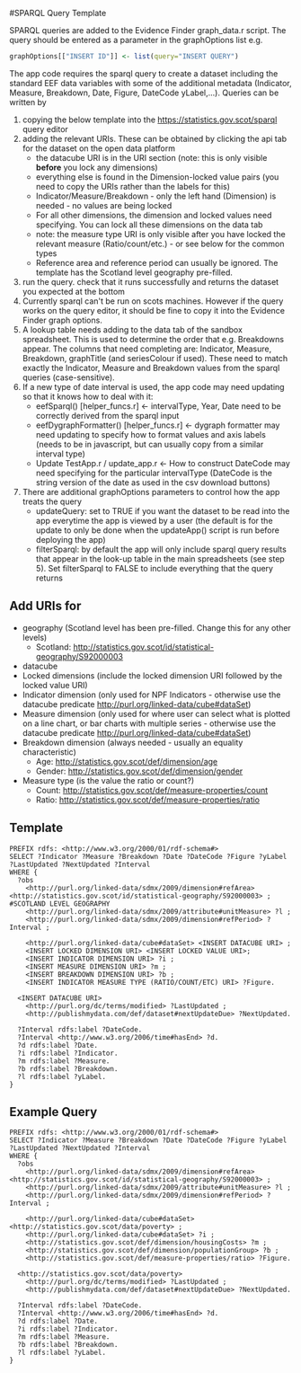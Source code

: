 #SPARQL Query Template

SPARQL queries are added to the Evidence Finder graph_data.r script. The query should be entered
as a parameter in the graphOptions list e.g.
``` r
graphOptions[["INSERT ID"]] <- list(query="INSERT QUERY")
```
The app code requires the sparql query to create a dataset including the standard EEF data variables with some of the additional metadata (Indicator, Measure, Breakdown, Date, Figure, DateCode yLabel,...). Queries can be written by

1. copying the below template into the <https://statistics.gov.scot/sparql> query editor
2. adding the relevant URIs. These can be obtained by clicking the api tab for the dataset on the open data platform
    * the datacube URI is in the URI section (note: this is only visible **before** you lock any dimensions)
    * everything else is found in the Dimension-locked value pairs (you need to copy the URIs rather than the labels for this)
    * Indicator/Measure/Breakdown - only the left hand (Dimension) is needed - no values are being locked
    * For all other dimensions, the dimension and locked values need specifying. You can lock all these dimensions on the data tab
    * note: the measure type URI is only visible after you have locked the relevant measure (Ratio/count/etc.) - or see below for the common types
    * Reference area and reference period can usually be ignored. The template has the Scotland level geography pre-filled.
3. run the query. check that it runs successfully and returns the dataset you expected at the bottom
4. Currently sparql can't be run on scots machines. However if the query works on the query editor, it should be fine to copy it into the Evidence Finder graph options.
5. A lookup table needs adding to the data tab of the sandbox spreadsheet. This is used to determine the order that e.g. Breakdowns appear. The columns that need completing are: Indicator, Measure, Breakdown, graphTitle (and seriesColour if used). These need to match exactly the Indicator, Measure and Breakdown values from the sparql queries (case-sensitive).
5. If a new type of date interval is used, the app code may need updating so that it knows how to deal with it:
    * eefSparql() [helper_funcs.r] <- intervalType, Year, Date need to be correctly derived from the sparql input
    * eefDygraphFormatter() [helper_funcs.r] <- dygraph formatter may need updating to specify how to format values and axis labels (needs to be in javascript, but can usually copy from a similar interval type)
    * Update TestApp.r / update_app.r <- How to construct DateCode may need specifying for the particular intervalType (DateCode is the string version of the date as used in the csv download buttons)
6. There are additional graphOptions parameters to control how the app treats the query
    * updateQuery: set to TRUE if you want the dataset to be read into the app everytime the app is viewed by a user (the default is for the update to only be done when the updateApp() script is run before deploying the app)
    * filterSparql: by default the app will only include sparql query results that appear in the look-up table in the main spreadsheets (see step 5). Set filterSparql to FALSE to include everything that the query returns

## Add URIs for

* geography (Scotland level has been pre-filled. Change this for any other levels)
    * Scotland: <http://statistics.gov.scot/id/statistical-geography/S92000003>
* datacube
* Locked dimensions (include the locked dimension URI followed by the locked value URI)
* Indicator dimension (only used for NPF Indicators - otherwise use the datacube predicate <http://purl.org/linked-data/cube#dataSet>)
* Measure dimension (only used for where user can select what is plotted on a line chart, or bar charts with multiple series - otherwise use the datacube predicate <http://purl.org/linked-data/cube#dataSet>)
* Breakdown dimension (always needed - usually an equality characteristic)
    * Age: <http://statistics.gov.scot/def/dimension/age>
    * Gender: <http://statistics.gov.scot/def/dimension/gender>
* Measure type (is the value the ratio or count?)
    * Count: <http://statistics.gov.scot/def/measure-properties/count>
    * Ratio: <http://statistics.gov.scot/def/measure-properties/ratio>

## Template

```
PREFIX rdfs: <http://www.w3.org/2000/01/rdf-schema#>
SELECT ?Indicator ?Measure ?Breakdown ?Date ?DateCode ?Figure ?yLabel ?LastUpdated ?NextUpdated ?Interval
WHERE {
  ?obs 
    <http://purl.org/linked-data/sdmx/2009/dimension#refArea> <http://statistics.gov.scot/id/statistical-geography/S92000003> ; #SCOTLAND LEVEL GEOGRAPHY
    <http://purl.org/linked-data/sdmx/2009/attribute#unitMeasure> ?l ;
    <http://purl.org/linked-data/sdmx/2009/dimension#refPeriod> ?Interval ;
    
    <http://purl.org/linked-data/cube#dataSet> <INSERT DATACUBE URI> ;
    <INSERT LOCKED DIMENSION URI> <INSERT LOCKED VALUE URI>;
    <INSERT INDICATOR DIMENSION URI> ?i ;
    <INSERT MEASURE DIMENSION URI> ?m ;
    <INSERT BREAKDOWN DIMENSION URI> ?b ;
    <INSERT INDICATOR MEASURE TYPE (RATIO/COUNT/ETC) URI> ?Figure.
  
  <INSERT DATACUBE URI> 
    <http://purl.org/dc/terms/modified> ?LastUpdated ;
    <http://publishmydata.com/def/dataset#nextUpdateDue> ?NextUpdated.
    
  ?Interval rdfs:label ?DateCode.
  ?Interval <http://www.w3.org/2006/time#hasEnd> ?d.
  ?d rdfs:label ?Date.
  ?i rdfs:label ?Indicator.
  ?m rdfs:label ?Measure.
  ?b rdfs:label ?Breakdown.
  ?l rdfs:label ?yLabel.
}
```

## Example Query

```
PREFIX rdfs: <http://www.w3.org/2000/01/rdf-schema#>
SELECT ?Indicator ?Measure ?Breakdown ?Date ?DateCode ?Figure ?yLabel ?LastUpdated ?NextUpdated ?Interval
WHERE {
  ?obs 
    <http://purl.org/linked-data/sdmx/2009/dimension#refArea> <http://statistics.gov.scot/id/statistical-geography/S92000003> ; 
    <http://purl.org/linked-data/sdmx/2009/attribute#unitMeasure> ?l ;
    <http://purl.org/linked-data/sdmx/2009/dimension#refPeriod> ?Interval ;
    
    <http://purl.org/linked-data/cube#dataSet> <http://statistics.gov.scot/data/poverty> ;
    <http://purl.org/linked-data/cube#dataSet> ?i ;
    <http://statistics.gov.scot/def/dimension/housingCosts> ?m ;
    <http://statistics.gov.scot/def/dimension/populationGroup> ?b ;
    <http://statistics.gov.scot/def/measure-properties/ratio> ?Figure.
  
  <http://statistics.gov.scot/data/poverty> 
    <http://purl.org/dc/terms/modified> ?LastUpdated ;
    <http://publishmydata.com/def/dataset#nextUpdateDue> ?NextUpdated.
    
  ?Interval rdfs:label ?DateCode.
  ?Interval <http://www.w3.org/2006/time#hasEnd> ?d.
  ?d rdfs:label ?Date.
  ?i rdfs:label ?Indicator.
  ?m rdfs:label ?Measure.
  ?b rdfs:label ?Breakdown.
  ?l rdfs:label ?yLabel.
}
```

